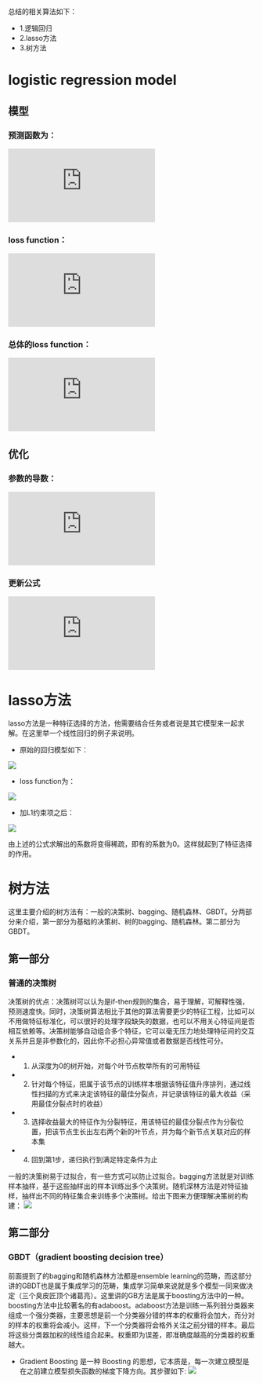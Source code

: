 总结的相关算法如下：
- 1.逻辑回归
- 2.lasso方法
- 3.树方法


# logistic regression model
## 模型

### 预测函数为：

  ![](https://latex.codecogs.com/gif.latex?h_%5Ctheta%28x%29%3D%5Cfrac%7B1%7D%7B1&plus;e%5E%7B-%5Ctheta%5E%7BT%7D%7Bx%7D%7D%7D)
### loss function：

  ![](https://latex.codecogs.com/gif.latex?cost%28h_%7B%5Ctheta%7D%28x_%7Bi%7D%29%2Cy_%7Bi%7D%29%3Dy_%7Bi%7Dlog%28h_%7B%5Ctheta%7D%28x_%7Bi%7D%29%29&plus;%281-y_%7Bi%7D%29log%281-h_%7B%5Ctheta%7D%28x_%7Bi%7D%29%29)
### 总体的loss function：

  ![](https://latex.codecogs.com/gif.latex?J%28%5Ctheta%29%3D-%7B1%5Cover%7Bn%7D%7D%5Csum_%7Bi%3D1%7D%5En%5Bcost%28h_%7B%5Ctheta%7D%28x_%7Bi%7D%29%2Cy_%7Bi%7D%29%3Dy_%7Bi%7Dlog%28h_%7B%5Ctheta%7D%28x_%7Bi%7D%29%29&plus;%281-y_%7Bi%7D%29log%281-h_%7B%5Ctheta%7D%28x_%7Bi%7D%29%29%5D)

## 优化

### 参数的导数：

  ![](https://latex.codecogs.com/gif.latex?%5Cfrac%7B%5Cpartial%7D%7B%5Cpartial%5Ctheta%5E%7Bj%7D%7DJ%28%5Ctheta%29%3D%5Cfrac%7B1%7D%7Bm%7D%5Csum%5Climits_%7Bk%3D1%7D%5E%7Bm%7D%28h_%7B%5Ctheta%7D%28x_k%29-y_k%29x_k%5Ej)
### 更新公式

  ![](https://latex.codecogs.com/gif.latex?%5Ctheta_%7Bj%7D%20%3A%3D%5Ctheta_%7Bj%7D-%20%5Cfrac%7B%5Cpartial%7D%7B%5Cpartial%5Ctheta%5E%7Bj%7D%7DJ%28%5Ctheta%29%3D%5Ctheta_%7Bj%7D-%5Cfrac%7B1%7D%7Bm%7D%5Csum%5Climits_%7Bk%3D1%7D%5E%7Bm%7D%28h_%7B%5Ctheta%7D%28x_k%29-y_k%29x_k%5Ej)
  
# lasso方法
  lasso方法是一种特征选择的方法，他需要结合任务或者说是其它模型来一起求解。在这里举一个线性回归的例子来说明。
  
  - 原始的回归模型如下：
 
  ![](https://pic3.zhimg.com/80/v2-ab16745b61e0c48623a20647a923a266_hd.jpg)
  
  - loss function为：
  
  ![](https://pic4.zhimg.com/80/v2-d8b279a110d966e717f3f56d66b23d24_hd.jpg)
  
  - 加L1约束项之后：
  
  ![](https://pic3.zhimg.com/80/v2-c7e70d404369662a1b46669a8713902e_hd.jpg)
  
  由上述的公式求解出的系数将变得稀疏，即有的系数为0。这样就起到了特征选择的作用。
  
# 树方法
这里主要介绍的树方法有：一般的决策树、bagging、随机森林、GBDT。分两部分来介绍，第一部分为基础的决策树、树的bagging、随机森林。第二部分为GBDT。

## 第一部分
### 普通的决策树
决策树的优点：决策树可以认为是if-then规则的集合，易于理解，可解释性强，预测速度快。同时，决策树算法相比于其他的算法需要更少的特征工程，比如可以不用做特征标准化，可以很好的处理字段缺失的数据，也可以不用关心特征间是否相互依赖等。决策树能够自动组合多个特征，它可以毫无压力地处理特征间的交互关系并且是非参数化的，因此你不必担心异常值或者数据是否线性可分。
- 1. 从深度为0的树开始，对每个叶节点枚举所有的可用特征
- 2. 针对每个特征，把属于该节点的训练样本根据该特征值升序排列，通过线性扫描的方式来决定该特征的最佳分裂点，并记录该特征的最大收益（采用最佳分裂点时的收益）
- 3. 选择收益最大的特征作为分裂特征，用该特征的最佳分裂点作为分裂位置，把该节点生长出左右两个新的叶节点，并为每个新节点关联对应的样本集
- 4. 回到第1步，递归执行到满足特定条件为止

一般的决策树易于过拟合，有一些方式可以防止过拟合。bagging方法就是对训练样本抽样，基于这些抽样出的样本训练出多个决策树。随机深林方法是对特征抽样，抽样出不同的特征集合来训练多个决策树。给出下图来方便理解决策树的构建：
![](https://muxuezi.github.io/posts/mlslpic/5.1%20decisiontree.png)

## 第二部分
### GBDT（gradient boosting decision tree）
前面提到了的bagging和随机森林方法都是ensemble learning的范畴，而这部分讲的GBDT也是属于集成学习的范畴，集成学习简单来说就是多个模型一同来做决定（三个臭皮匠顶个诸葛亮）。这里讲的GB方法是属于boosting方法中的一种。boosting方法中比较著名的有adaboost。adaboost方法是训练一系列弱分类器来组成一个强分类器，主要思想是前一个分类器分错的样本的权重将会加大，而分对的样本的权重将会减小。这样，下一个分类器将会格外关注之前分错的样本。最后将这些分类器加权的线性组合起来。权重即为误差，即准确度越高的分类器的权重越大。

- Gradient Boosting 是一种 Boosting 的思想，它本质是，每一次建立模型是在之前建立模型损失函数的梯度下降方向。其步骤如下:
![](https://pic4.zhimg.com/80/v2-c75f66da84db9f86f4191903d1d156d9_hd.jpg)



